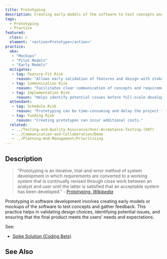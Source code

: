 ```yaml
---
title: Prototyping
description: Creating early models of the software to test concepts and ideas.
tags: 
  - Prototyping
  - Practice
featured: 
  class: c
  element: '<action>Prototype</action>'
practice:
  aka: 
   - "Mockups"
   - "Pilot Models"
   - "Early Models"
  mitigates:
   - tag: Feature-Fit Risk
     reason: "Allows early validation of features and design with stakeholders."
   - tag: Communication Risk
     reason: "Facilitates clear communication of concepts and requirements."
   - tag: Implementation Risk
     reason: "Helps identify potential issues before full-scale development."
  attendant:
   - tag: Schedule Risk
     reason: "Prototyping can be time-consuming and delay the project timeline."
   - tag: Funding Risk
     reason: "Creating prototypes can incur additional costs."
  related:
   - ../Testing-and-Quality-Assurance/User-Acceptance-Testing-(UAT)
   - ../Communication-and-Collaboration/Demo
   - ../Planning-And-Management/Prioritising
---
```


<PracticeIntro details={frontMatter} /> 

## Description

> "Prototyping is an iterative, trial-and-error method of system development in which requirements are converted to a working system that is continually revised through close work between an analyst and user until the latter is satisfied that an acceptable system has been developed." - [Prototyping, _Wikipedia_](https://en.wikipedia.org/wiki/Prototyping)

Prototyping in software development involves creating early models or mockups of the software to test concepts and gather feedback. This practice helps in validating design choices, identifying potential issues, and ensuring that the final product meets the users' needs and expectations.

See:
 - [Spike Solution (Coding Bets)](/bets/Coding-Bets#spike-solutions-a-new-technology-bet)


## See Also

<TagList tag="Prototyping" />
